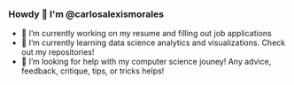 ### Howdy 👋 I'm @carlosalexismorales 



- 🔭 I’m currently working on my resume and filling out job applications 
- 🌱 I’m currently learning data science analytics and visualizations. Check out my repositories!
- 🤔 I’m looking for help with my computer science jouney! Any advice, feedback, critique, tips, or tricks helps! 

